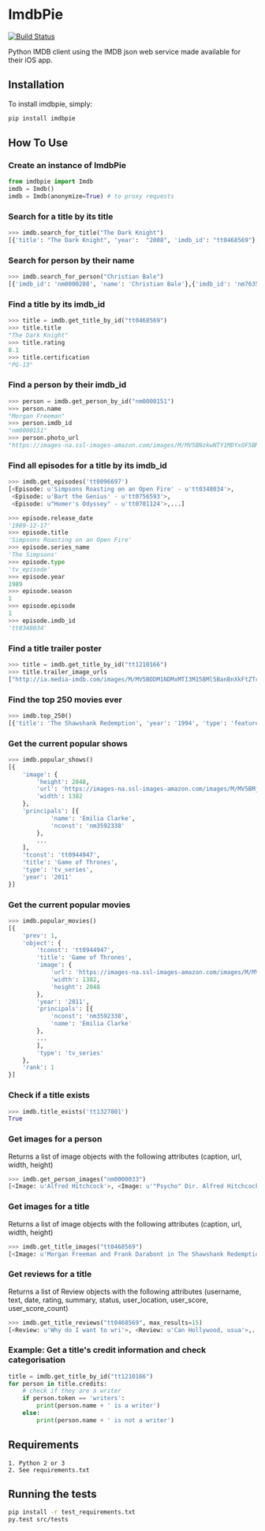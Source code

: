 # ImdbPie
[![Build Status](https://travis-ci.org/richardasaurus/imdb-pie.png?branch=master)](https://travis-ci.org/richardasaurus/imdb-pie)

Python IMDB client using the IMDB json web service made available for their iOS app.

## Installation

To install imdbpie, simply:
```bash
pip install imdbpie
```

## How To Use

### Create an instance of ImdbPie
```python
from imdbpie import Imdb
imdb = Imdb()
imdb = Imdb(anonymize=True) # to proxy requests
```

### Search for a title by its title
```python
>>> imdb.search_for_title("The Dark Knight")
[{'title': "The Dark Knight", 'year':  "2008", 'imdb_id': "tt0468569"},{'title' : "Batman Unmasked", ...}]
```
### Search for person by their name
```python
>>> imdb.search_for_person("Christian Bale")
[{'imdb_id': 'nm0000288', 'name': 'Christian Bale'},{'imdb_id': 'nm7635250', ...}]
```
### Find a title by its imdb_id
```python
>>> title = imdb.get_title_by_id("tt0468569")
>>> title.title
"The Dark Knight"
>>> title.rating
8.1
>>> title.certification
"PG-13"
```
### Find a person by their imdb_id
```python
>>> person = imdb.get_person_by_id("nm0000151")
>>> person.name
"Morgan Freeman"
>>> person.imdb_id
"nm0000151"
>>> person.photo_url
"https://images-na.ssl-images-amazon.com/images/M/MV5BNzkwNTY1MDYxOF5BMl5BanBnXkFtZTgwNjk4NjM3OTE@._V1_.jpg"
```

### Find all episodes for a title by its imdb_id

```python
>>> imdb.get_episodes('tt0096697')
[<Episode: u'Simpsons Roasting on an Open Fire' - u'tt0348034'>,
 <Episode: u'Bart the Genius' - u'tt0756593'>,
 <Episode: u"Homer's Odyssey" - u'tt0701124'>,...]

>>> episode.release_date
'1989-12-17'
>>> episode.title
'Simpsons Roasting on an Open Fire'
>>> episode.series_name
'The Simpsons'
>>> episode.type
'tv_episode'
>>> episode.year
1989
>>> episode.season
1
>>> episode.episode
1
>>> episode.imdb_id
'tt0348034'
```

### Find a title trailer poster
```python
>>> title = imdb.get_title_by_id("tt1210166")
>>> title.trailer_image_urls
["http://ia.media-imdb.com/images/M/MV5BODM1NDMxMTI3M15BMl5BanBnXkFtZTcwMDAzODY1Ng@@._V1_.jpg",...]
```

### Find the top 250 movies ever
```python
>>> imdb.top_250()
[{'title': 'The Shawshank Redemption', 'year': '1994', 'type': 'feature', 'rating': 9.3,...}, ...]
```

### Get the current popular shows
```python
>>> imdb.popular_shows()
[{
	'image': {
		'height': 2048,
		'url': 'https://images-na.ssl-images-amazon.com/images/M/MV5BMjE3NTQ1NDg1Ml5BMl5BanBnXkFtZTgwNzY2NDA0MjI@._V1_.jpg',
		'width': 1382
	},
	'principals': [{
			'name': 'Emilia Clarke',
			'nconst': 'nm3592338'
		},
        ...
	],
	'tconst': 'tt0944947',
	'title': 'Game of Thrones',
	'type': 'tv_series',
	'year': '2011'
}]
```

### Get the current popular movies
```python
>>> imdb.popular_movies()
[{
	'prev': 1,
	'object': {
		'tconst': 'tt0944947',
		'title': 'Game of Thrones',
		'image': {
			'url': 'https://images-na.ssl-images-amazon.com/images/M/MV5BMjE3NTQ1NDg1Ml5BMl5BanBnXkFtZTgwNzY2NDA0MjI@._V1_.jpg',
			'width': 1382,
			'height': 2048
		},
		'year': '2011',
		'principals': [{
			'nconst': 'nm3592338',
			'name': 'Emilia Clarke'
		},
		...
        ],
		'type': 'tv_series'
	},
	'rank': 1
}]
```

### Check if a title exists
```python
>>> imdb.title_exists('tt1327801')
True
```

### Get images for a person
Returns a list of image objects with the following attributes (caption, url, width, height)
```python
>>> imdb.get_person_images("nm0000033")
[<Image: u'Alfred Hitchcock'>, <Image: u'"Psycho" Dir. Alfred Hitchcock 1960 Paramount'>,...]
```

### Get images for a title
Returns a list of image objects with the following attributes (caption, url, width, height)
```python
>>> imdb.get_title_images("tt0468569")
[<Image: u'Morgan Freeman and Frank Darabont in The Shawshank Redemption'>,...]
```

### Get reviews for a title
Returns a list of Review objects with the following attributes (username, text, date, rating, summary, status, user_location, user_score, user_score_count)
```python
>>> imdb.get_title_reviews("tt0468569", max_results=15)
[<Review: u'Why do I want to wri'>, <Review: u'Can Hollywood, usua'>,...]
```

### Example: Get a title's credit information and check categorisation
```python
title = imdb.get_title_by_id("tt1210166")
for person in title.credits:
    # check if they are a writer
    if person.token == 'writers':
        print(person.name + ' is a writer')
    else:
        print(person.name + ' is not a writer')
```

## Requirements

    1. Python 2 or 3
    2. See requirements.txt

## Running the tests

```bash
pip install -r test_requirements.txt
py.test src/tests
```


